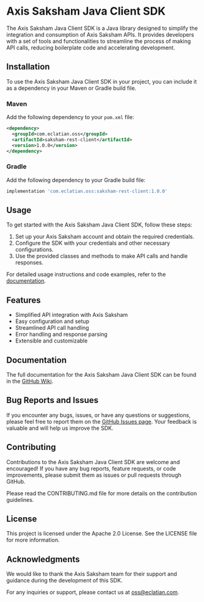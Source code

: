 
# Axis Saksham Java Client SDK

The Axis Saksham Java Client SDK is a Java library designed to simplify the integration and consumption of Axis Saksham APIs. It provides developers with a set of tools and functionalities to streamline the process of making API calls, reducing boilerplate code and accelerating development.

## Installation

To use the Axis Saksham Java Client SDK in your project, you can include it as a dependency in your Maven or Gradle build file.

### Maven

Add the following dependency to your `pom.xml` file:

```xml
<dependency>
  <groupId>com.eclatian.oss</groupId>
  <artifactId>saksham-rest-client</artifactId>
  <version>1.0.0</version>
</dependency>
```

### Gradle

Add the following dependency to your Gradle build file:

```groovy
implementation 'com.eclatian.oss:saksham-rest-client:1.0.0'
```

## Usage

To get started with the Axis Saksham Java Client SDK, follow these steps:

1. Set up your Axis Saksham account and obtain the required credentials.
2. Configure the SDK with your credentials and other necessary configurations.
3. Use the provided classes and methods to make API calls and handle responses.

For detailed usage instructions and code examples, refer to the [documentation](https://github.com/eclatian/axis-saksham-client-java/wiki).

## Features

- Simplified API integration with Axis Saksham
- Easy configuration and setup
- Streamlined API call handling
- Error handling and response parsing
- Extensible and customizable

## Documentation

The full documentation for the Axis Saksham Java Client SDK can be found in the [GitHub Wiki](https://github.com/eclatian/axis-saksham-client-java/wiki).

## Bug Reports and Issues

If you encounter any bugs, issues, or have any questions or suggestions, please feel free to report them on the [GitHub Issues page](https://github.com/eclatian/axis-saksham-client-java/issues). Your feedback is valuable and will help us improve the SDK.

## Contributing

Contributions to the Axis Saksham Java Client SDK are welcome and encouraged! If you have any bug reports, feature requests, or code improvements, please submit them as issues or pull requests through GitHub.

Please read the CONTRIBUTING.md file for more details on the contribution guidelines.

## License

This project is licensed under the Apache 2.0 License. See the LICENSE file for more information.


## Acknowledgments

We would like to thank the Axis Saksham team for their support and guidance during the development of this SDK.

For any inquiries or support, please contact us at oss@eclatian.com.
